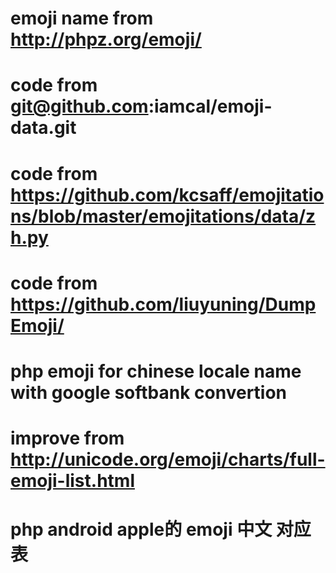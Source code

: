 # emoji name from  http://phpz.org/emoji/
# code from git@github.com:iamcal/emoji-data.git
# code from https://github.com/kcsaff/emojitations/blob/master/emojitations/data/zh.py
# code from https://github.com/liuyuning/DumpEmoji/
# php emoji for chinese locale name  with google  softbank convertion
# improve from http://unicode.org/emoji/charts/full-emoji-list.html

# php android apple的 emoji 中文 对应表
